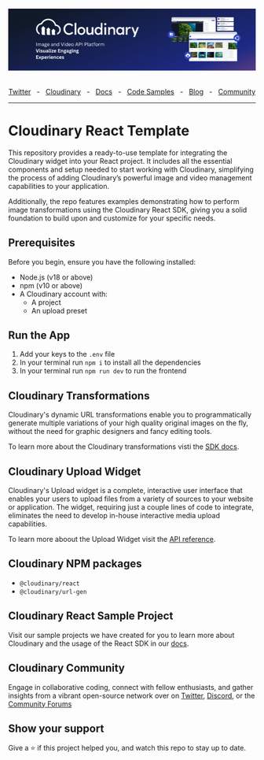 ![Cloudinary Developers](https://github.com/cloudinary-devs/.github/blob/main/assets/cloudinary-banner.png?raw=true)

<div align="center">
  <br />
  <a href="https://twitter.com/cloudinary" target="_blank">Twitter</a>
    <span>&nbsp;&nbsp;-&nbsp;&nbsp;</span>
  <a href="https://cloudinary.com/" target="_blank">Cloudinary</a>
    <span>&nbsp;&nbsp;-&nbsp;&nbsp;</span>
  <a href="https://cloudinary.com/documentation" target="_blank">Docs</a>
    <span>&nbsp;&nbsp;-&nbsp;&nbsp;</span>
  <a href="https://github.com/cloudinary-devs" target="_blank">Code Samples</a>
    <span>&nbsp;&nbsp;-&nbsp;&nbsp;</span>
  <a href="https://cloudinary.com/blog/" target="_blank">Blog</a>
    <span>&nbsp;&nbsp;-&nbsp;&nbsp;</span>
  <a href="https://community.cloudinary.com/" target="_blank">Community</a>
  <br />
  <hr />
</div>

# Cloudinary React Template

This repository provides a ready-to-use template for integrating the Cloudinary widget into your React project. It includes all the essential components and setup needed to start working with Cloudinary, simplifying the process of adding Cloudinary’s powerful image and video management capabilities to your application.

Additionally, the repo features examples demonstrating how to perform image transformations using the Cloudinary React SDK, giving you a solid foundation to build upon and customize for your specific needs.

## Prerequisites

Before you begin, ensure you have the following installed:

- Node.js (v18 or above)
- npm (v10 or above)
- A Cloudinary account with:
  - A project
  - An upload preset

## Run the App

1. Add your keys to the `.env` file
2. In your terminal run `npm i` to install all the dependencies
3. In your terminal run `npm run dev` to run the frontend

## Cloudinary Transformations
Cloudinary's dynamic URL transformations enable you to programmatically generate multiple variations of your high quality original images on the fly, without the need for graphic designers and fancy editing tools.

To learn more about the Cloudinary transformations visti the [SDK docs](https://cloudinary.com/documentation/image_transformations).


## Cloudinary Upload Widget
Cloudinary's Upload widget is a complete, interactive user interface that enables your users to upload files from a variety of sources to your website or application. The widget, requiring just a couple lines of code to integrate, eliminates the need to develop in-house interactive media upload capabilities.

To learn more aboout the Upload Widget visit the [API reference](https://cloudinary.com/documentation/upload_widget_reference).


## Cloudinary NPM packages
- `@cloudinary/react`
- `@cloudinary/url-gen`

## Cloudinary React Sample Project
Visit our sample projects we have created for you to learn more about Cloudinary and the usage of the React SDK in our [docs](https://cloudinary.com/documentation/react_sample_projects).

## Cloudinary Community

Engage in collaborative coding, connect with fellow enthusiasts, and gather insights from a vibrant open-source network over on [Twitter](https://twitter.com/cloudinary), [Discord](https://discord.gg/cloudinary), or the [Community Forums](https://community.cloudinary.com/)

## Show your support

Give a ⭐️ if this project helped you, and watch this repo to stay up to date.
